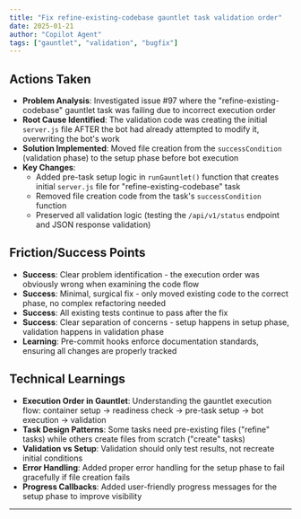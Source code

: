```yaml
---
title: "Fix refine-existing-codebase gauntlet task validation order"
date: 2025-01-21
author: "Copilot Agent"
tags: ["gauntlet", "validation", "bugfix"]
---
```


## Actions Taken

- **Problem Analysis**: Investigated issue #97 where the "refine-existing-codebase" gauntlet task was failing due to incorrect execution order
- **Root Cause Identified**: The validation code was creating the initial `server.js` file AFTER the bot had already attempted to modify it, overwriting the bot's work
- **Solution Implemented**: Moved file creation from the `successCondition` (validation phase) to the setup phase before bot execution
- **Key Changes**:
  - Added pre-task setup logic in `runGauntlet()` function that creates initial `server.js` file for "refine-existing-codebase" task
  - Removed file creation code from the task's `successCondition` function
  - Preserved all validation logic (testing the `/api/v1/status` endpoint and JSON response validation)

## Friction/Success Points

- **Success**: Clear problem identification - the execution order was obviously wrong when examining the code flow
- **Success**: Minimal, surgical fix - only moved existing code to the correct phase, no complex refactoring needed
- **Success**: All existing tests continue to pass after the fix
- **Success**: Clear separation of concerns - setup happens in setup phase, validation happens in validation phase
- **Learning**: Pre-commit hooks enforce documentation standards, ensuring all changes are properly tracked

## Technical Learnings

- **Execution Order in Gauntlet**: Understanding the gauntlet execution flow: container setup → readiness check → pre-task setup → bot execution → validation
- **Task Design Patterns**: Some tasks need pre-existing files ("refine" tasks) while others create files from scratch ("create" tasks)
- **Validation vs Setup**: Validation should only test results, not recreate initial conditions
- **Error Handling**: Added proper error handling for the setup phase to fail gracefully if file creation fails
- **Progress Callbacks**: Added user-friendly progress messages for the setup phase to improve visibility

---